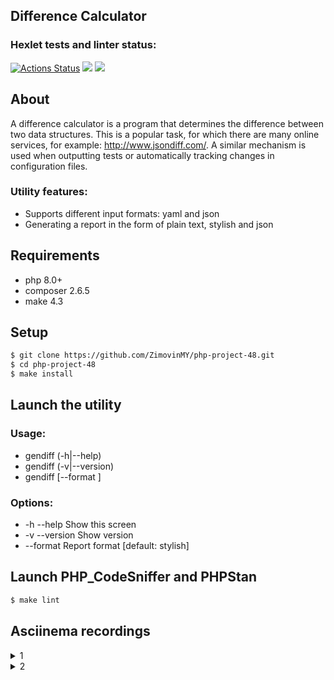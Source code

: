 ## Difference Calculator

### Hexlet tests and linter status:
[![Actions Status](https://github.com/ZimovinMY/php-project-48/actions/workflows/hexlet-check.yml/badge.svg)](https://github.com/ZimovinMY/php-project-48/actions)
<a href="https://codeclimate.com/github/ZimovinMY/php-project-48/maintainability"><img src="https://api.codeclimate.com/v1/badges/da62a524453974cec387/maintainability" /></a>
<a href="https://codeclimate.com/github/ZimovinMY/php-project-48/test_coverage"><img src="https://api.codeclimate.com/v1/badges/da62a524453974cec387/test_coverage" /></a>

## About

A difference calculator is a program that determines the difference between two data structures. This is a popular task, for which there are many online services, for example: http://www.jsondiff.com/. A similar mechanism is used when outputting tests or automatically tracking changes in configuration files.

### Utility features:

* Supports different input formats: yaml and json
* Generating a report in the form of plain text, stylish and json

## Requirements

* php 8.0+
* composer 2.6.5
* make 4.3

## Setup
 
```sh
$ git clone https://github.com/ZimovinMY/php-project-48.git
$ cd php-project-48
$ make install
```
## Launch the utility
### Usage:
* gendiff (-h|--help)
* gendiff (-v|--version)
* gendiff [--format <fmt>] <firstFile> <secondFile>
### Options:
* -h --help                     Show this screen
* -v --version                  Show version
* --format <fmt>                Report format [default: stylish]
## Launch PHP_CodeSniffer and PHPStan

```sh
$ make lint
```

## Asciinema recordings
<details>
<summary>1</summary>
<a href="https://asciinema.org/a/ME0ZCvr7Publc5jMvL9tQ1BbP" target="_blank"><img src="https://asciinema.org/a/ME0ZCvr7Publc5jMvL9tQ1BbP.svg" /></a>
</details>

<details>
<summary>2</summary>
<a href="https://asciinema.org/a/tp1OY2MfZUGWcsbYJekeQmysa" target="_blank"><img src="https://asciinema.org/a/tp1OY2MfZUGWcsbYJekeQmysa.svg" /></a>
</details>

